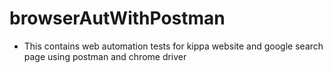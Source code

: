 # browserAutWithPostman

- This contains web automation tests for kippa website and google search page using postman and chrome driver
